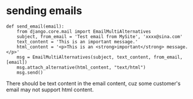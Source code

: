 # sending emails
```
def send_email(email):
    from django.core.mail import EmailMultiAlternatives
    subject, from_email = 'Test email from MySite', 'xxxx@sina.com'
    text_content = 'This is an important message.'
    html_content = '<p>This is an <strong>important</strong> message.</p>'
    msg = EmailMultiAlternatives(subject, text_content, from_email, [email])
    msg.attach_alternative(html_content, "text/html")
    msg.send()
```
There should be text content in the email content, cuz some customer's email may not support html content.
